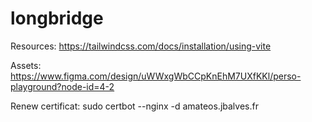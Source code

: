 # longbridge

Resources: https://tailwindcss.com/docs/installation/using-vite

Assets: https://www.figma.com/design/uWWxgWbCCpKnEhM7UXfKKl/perso-playground?node-id=4-2

Renew certificat: sudo certbot --nginx -d amateos.jbalves.fr